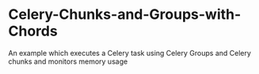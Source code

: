 # Celery-Chunks-and-Groups-with-Chords
An example which executes a Celery task using Celery Groups and Celery chunks and monitors memory usage
